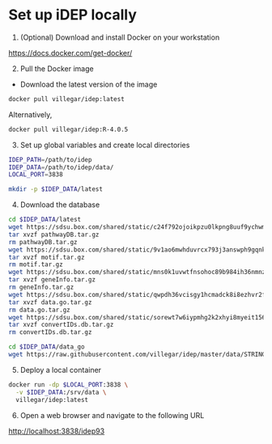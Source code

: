 Set up iDEP locally
================

1.  (Optional) Download and install Docker on your workstation

<https://docs.docker.com/get-docker/>

2.  Pull the Docker image

<!-- end list -->

  - Download the latest version of the image

<!-- end list -->

``` bash
docker pull villegar/idep:latest
```

Alternatively,

``` bash
docker pull villegar/idep:R-4.0.5
```

3.  Set up global variables and create local directories

<!-- end list -->

``` bash
IDEP_PATH=/path/to/idep
IDEP_DATA=/path/to/idep/data/
LOCAL_PORT=3838

mkdir -p $IDEP_DATA/latest
```

<!-- 4. Download the latest version of iDEP from Github -->

<!-- ```bash -->

<!-- cd $IDEP_PATH -->

<!-- git clone https://github.com/iDEP-SDSU/idep -->

<!-- ``` -->

4.  Download the database

<!-- end list -->

``` bash
cd $IDEP_DATA/latest
wget https://sdsu.box.com/shared/static/c24f792ojoikpzu0lkpng8uuf9ychwm7.gz -O pathwayDB.tar.gz
tar xvzf pathwayDB.tar.gz
rm pathwayDB.tar.gz
wget https://sdsu.box.com/shared/static/9v1ao6mwhduvrcx793j3answph9gqnkt.gz -O motif.tar.gz
tar xvzf motif.tar.gz
rm motif.tar.gz
wget https://sdsu.box.com/shared/static/mns0k1uvwtfnsohoc89b984ih36nmnz9.gz -O geneInfo.tar.gz
tar xvzf geneInfo.tar.gz
rm geneInfo.tar.gz
wget https://sdsu.box.com/shared/static/qwpdh36vcisgy1hcmadck8i8ezhvr2fh.gz -O data.go.tar.gz
tar xvzf data.go.tar.gz
rm data.go.tar.gz
wget https://sdsu.box.com/shared/static/sorewt7w6iypmhg2k2xhyi8myeit156o.gz -O convertIDs.db.tar.gz
tar xvzf convertIDs.db.tar.gz
rm convertIDs.db.tar.gz

cd $IDEP_DATA/data_go
wget https://raw.githubusercontent.com/villegar/idep/master/data/STRING11_species.csv
```

5.  Deploy a local container

<!-- end list -->

``` bash
docker run -dp $LOCAL_PORT:3838 \
  -v $IDEP_DATA:/srv/data \
  villegar/idep:latest
```

<!-- ```bash -->

<!-- LOCAL_PORT=3838 -->

<!-- docker run -dp $LOCAL_PORT:3838 \ -->

<!--   -v $IDEP_DATA:/srv/shiny-server/data \ -->

<!--   -v $IDEP_PATH:/srv/shiny-server/ \ -->

<!--   villegar/idep:latest -->

<!-- ``` -->

6.  Open a web browser and navigate to the following URL

<http://localhost:3838/idep93>
